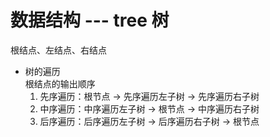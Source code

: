 # 数据结构 --- tree 树    
根结点、左结点、右结点  

- 树的遍历  
  根结点的输出顺序  
  1. 先序遍历：根节点 -> 先序遍历左子树 -> 先序遍历右子树
  2. 中序遍历：中序遍历左子树 -> 根节点 -> 中序遍历右子树
  3. 后序遍历：后序遍历左子树 -> 后序遍历右子树 -> 根节点